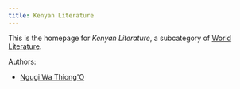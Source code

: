 ```yaml
---
title: Kenyan Literature
---
```


This is the homepage for *Kenyan Literature*, a subcategory of [World Literature](../world/index.html).

Authors:

- [Ngugi Wa Thiong'O](thiong'o/index.html)
